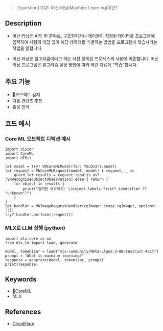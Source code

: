 >[!question]
>GQ1. 머신 러닝(Machine Learning)이란?

## Description
- 머신 러닝은 AI의 한 분야로, 구조화되거나 레이블이 지정된 데이터를 프로그램에 입력하여 사람의 개입 없이 해당 데이터를 식별하는 방법을 프로그램에 학습시키는 작업을 말합니다.
+ 머신 러닝은 알고리즘이라고 하는 사전 정의된 프로세스의 사용에 의존합니다. 머신 러닝 프로그램은 알고리즘 설정 방법에 따라 약간 다르게 "학습"합니다.

## 주요 기능
+ 오브젝트 감지
+ 다음 컨텐츠 추천
+ 음성 인식

## 코드 예시

### Core ML 오브젝트 디텍션 예시
```
import Vision
import CoreML
import UIKit

let model = try! VNCoreMLModel(for: YOLOv3().model)
let request = VNCoreMLRequest(model: model) { request, _ in
    guard let results = request.results as? [VNRecognizedObjectObservation] else { return }
    for object in results {
        print("감지된 오브젝트: \(object.labels.first?.identifier ?? "unknown")")
    }
}
let handler = VNImageRequestHandler(cgImage: image.cgImage!, options: [:])
try? handler.perform([request])
```

### MLX로 LLM 실행 (python)

```
import mlx.core as mx
from mlx_lm import load, generate

model, tokenizer = load("mlx-community/Meta-Llama-3-8B-Instruct-4bit")
prompt = "What is machine learning?"
response = generate(model, tokenizer, prompt)
print(response)
```

## Keywords
+ CoreML
+ MLX

## References
- [CloudFlare](https://www.cloudflare.com/learning/ai/what-is-artificial-intelligence/)